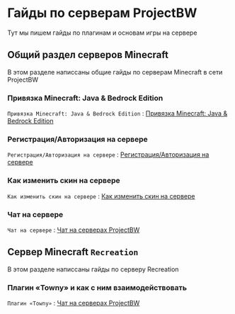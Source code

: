 # Гайды по серверам ProjectBW
Тут мы пишем гайды по плагинам и основам игры на сервере

## Общий раздел серверов Minecraft

В этом разделе написсаны общие гайды по серверам Minecraft в сети ProjectBW

### Привязка Minecraft: Java & Bedrock Edition

`Привязка Minecraft: Java & Bedrock Edition` : [Привязка Minecraft: Java & Bedrock Edition](https://wiki.projectbw.ru/guide/bedrock)

### Регистрация/Авторизация на сервере

`Регистрация/Авторизация на сервере` : [Регистрация/Авторизация на сервере](https://wiki.projectbw.ru/guide/login)

### Как изменить скин на сервере

`Как изменить скин на сервере` : [Как изменить скин на сервере](https://wiki.projectbw.ru/guide/skin)

### Чат на сервере 

`Чат на сервере` : [Чат на серверах ProjectBW](https://wiki.projectbw.ru/guide/chat)

## Cервер Minecraft `Recreation`

В этом разделе написсаны  гайды по серверу Recreation

### Плагин «Towny» и как с ним взаимодействовать

`Плагин «Towny»` : [Чат на серверах ProjectBW](https://wiki.projectbw.ru/guide/towny)
